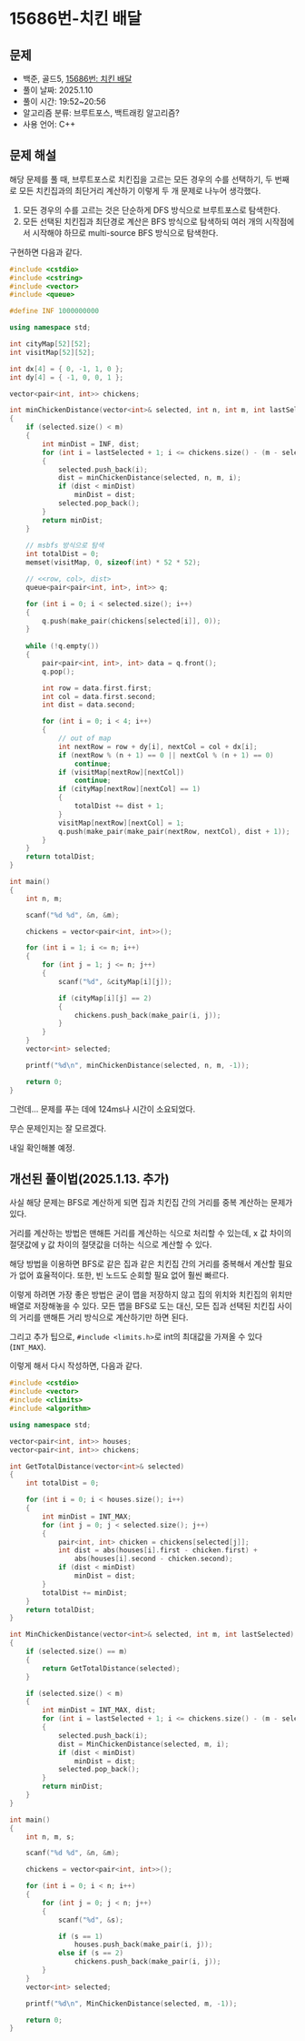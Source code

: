 # 15686번-치킨 배달

## 문제

- 백준, 골드5, [15686번: 치킨 배달](https://www.acmicpc.net/problem/15686)
- 풀이 날짜: 2025.1.10
- 풀이 시간: 19:52~20:56
- 알고리즘 분류: 브루트포스, 백트래킹 알고리즘?
- 사용 언어: C++

## 문제 해설

해당 문제를 풀 때, 브루트포스로 치킨집을 고르는 모든 경우의 수를 선택하기, 두 번째로 모든 치킨집과의 최단거리 계산하기 이렇게 두 개 문제로 나누어 생각했다.

1. 모든 경우의 수를 고르는 것은 단순하게 DFS 방식으로 브루트포스로 탐색한다.
2. 모든 선택된 치킨집과 최단경로 계산은 BFS 방식으로 탐색하되 여러 개의 시작점에서 시작해야 하므로 multi-source BFS 방식으로 탐색한다.

구현하면 다음과 같다.

```cpp
#include <cstdio>
#include <cstring>
#include <vector>
#include <queue>

#define INF 1000000000

using namespace std;

int cityMap[52][52];
int visitMap[52][52];

int dx[4] = { 0, -1, 1, 0 };
int dy[4] = { -1, 0, 0, 1 };

vector<pair<int, int>> chickens;

int minChickenDistance(vector<int>& selected, int n, int m, int lastSelected)
{
    if (selected.size() < m)
    {
        int minDist = INF, dist;
        for (int i = lastSelected + 1; i <= chickens.size() - (m - selected.size()); i++)
        {
            selected.push_back(i);
            dist = minChickenDistance(selected, n, m, i);
            if (dist < minDist)
                minDist = dist;
            selected.pop_back();
        }
        return minDist;
    }
    
    // msbfs 방식으로 탐색
    int totalDist = 0;
    memset(visitMap, 0, sizeof(int) * 52 * 52);

    // <<row, col>, dist>
    queue<pair<pair<int, int>, int>> q;

    for (int i = 0; i < selected.size(); i++)
    {
        q.push(make_pair(chickens[selected[i]], 0));
    }
    
    while (!q.empty())
    {
        pair<pair<int, int>, int> data = q.front();
        q.pop();

        int row = data.first.first;
        int col = data.first.second;
        int dist = data.second;

        for (int i = 0; i < 4; i++)
        {
            // out of map
            int nextRow = row + dy[i], nextCol = col + dx[i];
            if (nextRow % (n + 1) == 0 || nextCol % (n + 1) == 0)
                continue;
            if (visitMap[nextRow][nextCol])
                continue;
            if (cityMap[nextRow][nextCol] == 1)
            {
                totalDist += dist + 1;
            }
            visitMap[nextRow][nextCol] = 1;
            q.push(make_pair(make_pair(nextRow, nextCol), dist + 1));
        }
    }
    return totalDist;
}

int main()
{
    int n, m;

    scanf("%d %d", &n, &m);

    chickens = vector<pair<int, int>>();

    for (int i = 1; i <= n; i++)
    {
        for (int j = 1; j <= n; j++)
        {
            scanf("%d", &cityMap[i][j]);

            if (cityMap[i][j] == 2)
            {
                chickens.push_back(make_pair(i, j));
            }
        }
    }
    vector<int> selected;

    printf("%d\n", minChickenDistance(selected, n, m, -1));

    return 0;
}
```

그런데… 문제를 푸는 데에 124ms나 시간이 소요되었다.

무슨 문제인지는 잘 모르겠다.

내일 확인해볼 예정.

## 개선된 풀이법(2025.1.13. 추가)

사실 해당 문제는 BFS로 계산하게 되면 집과 치킨집 간의 거리를 중복 계산하는 문제가 있다.

거리를 계산하는 방법은 맨해튼 거리를 계산하는 식으로 처리할 수 있는데, x 값 차이의 절댓값에 y 값 차이의 절댓값을 더하는 식으로 계산할 수 있다.

해당 방법을 이용하면 BFS로 같은 집과 같은 치킨집 간의 거리를 중복해서 계산할 필요가 없어 효율적이다. 또한, 빈 노드도 순회할 필요 없어 훨씬 빠르다.

이렇게 하려면 가장 좋은 방법은 굳이 맵을 저장하지 않고 집의 위치와 치킨집의 위치만 배열로 저장해놓을 수 있다. 모든 맵을 BFS로 도는 대신, 모든 집과 선택된 치킨집 사이의 거리를 맨해튼 거리 방식으로 계산하기만 하면 된다.

그리고 추가 팁으로, `#include <limits.h>`로 int의 최대값을 가져올 수 있다(`INT_MAX`).

이렇게 해서 다시 작성하면, 다음과 같다.

```cpp
#include <cstdio>
#include <vector>
#include <climits>
#include <algorithm>

using namespace std;

vector<pair<int, int>> houses;
vector<pair<int, int>> chickens;

int GetTotalDistance(vector<int>& selected)
{
    int totalDist = 0;

    for (int i = 0; i < houses.size(); i++)
    {
        int minDist = INT_MAX;
        for (int j = 0; j < selected.size(); j++)
        {
            pair<int, int> chicken = chickens[selected[j]];
            int dist = abs(houses[i].first - chicken.first) + 
                abs(houses[i].second - chicken.second);
            if (dist < minDist)
                minDist = dist;
        }
        totalDist += minDist;
    }
    return totalDist;
}

int MinChickenDistance(vector<int>& selected, int m, int lastSelected)
{
    if (selected.size() == m)
    {
        return GetTotalDistance(selected);
    }

    if (selected.size() < m)
    {
        int minDist = INT_MAX, dist;
        for (int i = lastSelected + 1; i <= chickens.size() - (m - selected.size()); i++)
        {
            selected.push_back(i);
            dist = MinChickenDistance(selected, m, i);
            if (dist < minDist)
                minDist = dist;
            selected.pop_back();
        }
        return minDist;
    }
}

int main()
{
    int n, m, s;

    scanf("%d %d", &n, &m);

    chickens = vector<pair<int, int>>();

    for (int i = 0; i < n; i++)
    {
        for (int j = 0; j < n; j++)
        {
            scanf("%d", &s);

            if (s == 1)
                houses.push_back(make_pair(i, j));
            else if (s == 2)
                chickens.push_back(make_pair(i, j));
        }
    }
    vector<int> selected;

    printf("%d\n", MinChickenDistance(selected, m, -1));

    return 0;
}
```